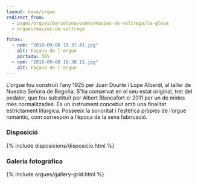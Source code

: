 ```yaml
---
layout: base/orgue
redirect_from:
  - pages/orgues/barcelona/osona/masies-de-voltrega/la-gleva
  - orgues/masies-de-voltrega

fotos:
  - nom: "2018-09-08 19.37.41.jpg"
    alt: Façana de l'orgue
    portada: 56%
  - nom: "2018-09-08 19.38.11.jpg"
    alt: Façana de l'orgue
---
```


L'orgue fou construït l’any 1925 per Juan Dourte i Lope Alberdi, al taller de Nuestra Señora de Begoña. S'ha conservat en 
el seu estat original, tret del pedaler, que fou substituït per Albert Blancafort el 2011 per un de mides més normalitzades. 
És un instrument concebut amb una finalitat estrictament litúrgica. Posseeix la sonoritat i l’estètica pròpies de l’orgue 
romàntic, com correspon a l’època de la seva fabricació.

### Disposició

{% include disposicions/disposicio.html %}

### Galeria fotogràfica

{% include orgues/gallery-grid.html %}

